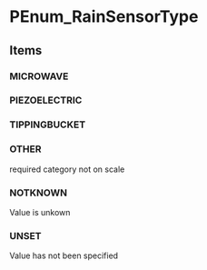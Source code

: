 # PEnum_RainSensorType

## Items

### MICROWAVE


### PIEZOELECTRIC


### TIPPINGBUCKET


### OTHER
required category not on scale

### NOTKNOWN
Value is unkown

### UNSET
Value has not been specified
